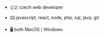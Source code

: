 - 🇨🇿 czech web developer
- ⌨️ javascript, react, node, php, sql, java, git

- 🖥️ both MacOS / Windows
<!---
asajfik/asajfik is a ✨ special ✨ repository because its `README.md` (this file) appears on your GitHub profile.
You can click the Preview link to take a look at your changes.
--->
